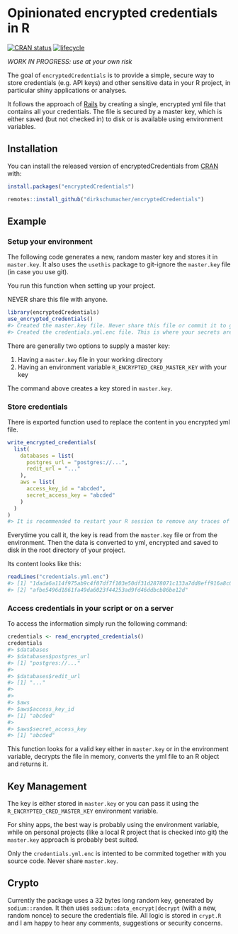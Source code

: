 
# Opinionated encrypted credentials in R

[![CRAN
status](https://www.r-pkg.org/badges/version/encryptedCredentials)](https://cran.r-project.org/package=encryptedCredentials)
[![lifecycle](https://img.shields.io/badge/lifecycle-experimental-orange.svg)](https://www.tidyverse.org/lifecycle/#experimental)

*WORK IN PROGRESS: use at your own risk*

The goal of `encryptedCredentials` is to provide a simple, secure way to
store credentials (e.g. API keys) and other sensitive data in your R
project, in particular shiny applications or analyses.

It follows the approach of
[Rails](https://medium.com/cedarcode/rails-5-2-credentials-9b3324851336)
by creating a single, encrypted yml file that contains all your
credentials. The file is secured by a master key, which is either saved
(but not checked in) to disk or is available using environment
variables.

## Installation

You can install the released version of encryptedCredentials from
[CRAN](https://CRAN.R-project.org) with:

``` r
install.packages("encryptedCredentials")
```

``` r
remotes::install_github("dirkschumacher/encryptedCredentials")
```

## Example

### Setup your environment

The following code generates a new, random master key and stores it in
`master.key`. It also uses the `usethis` package to git-ignore the
`master.key` file (in case you use git).

You run this function when setting up your project.

NEVER share this file with anyone.

``` r
library(encryptedCredentials)
use_encrypted_credentials()
#> Created the master.key file. Never share this file or commit it to git.
#> Created the credentials.yml.enc file. This is where your secrets are stored encryptedly.
```

There are generally two options to supply a master key:

1.  Having a `master.key` file in your working directory
2.  Having an environment variable `R_ENCRYPTED_CRED_MASTER_KEY` with
    your key

The command above creates a key stored in `master.key`.

### Store credentials

There is exported function used to replace the content in you encrypted
yml file.

``` r
write_encrypted_credentials(
  list(
    databases = list(
      postgres_url = "postgres://...",
      redit_url = "..."
    ),
    aws = list(
      access_key_id = "abcded",
      secret_access_key = "abcded"
    )
  )
)
#> It is recommended to restart your R session to remove any traces of data you just wrote to disk.
```

Everytime you call it, the key is read from the `master.key` file or
from the environment. Then the data is converted to yml, encrypted and
saved to disk in the root directory of your project.

Its content looks like this:

``` r
readLines("credentials.yml.enc")
#> [1] "1dada6a114f975ab9c4f07df7f103e50df31d2878071c133a7dd8eff916a8c076f486f2d41e8403c7e9d592bf1f29a1a34f52ac89d2e38877eaea364dff8579d919f63b31c0bcbc8eab0c050f2979042add993933ae2e3e419aacfec52a31270c77511e4266c38d7153a06468a59920dcdcf4d565c0544855566d7e91d3e69347253d6b3cfc1"
#> [2] "afbe5496d1861fa49da6023f44253ad9fd46ddbcb86be12d"
```

### Access credentials in your script or on a server

To access the information simply run the following command:

``` r
credentials <- read_encrypted_credentials()
credentials
#> $databases
#> $databases$postgres_url
#> [1] "postgres://..."
#> 
#> $databases$redit_url
#> [1] "..."
#> 
#> 
#> $aws
#> $aws$access_key_id
#> [1] "abcded"
#> 
#> $aws$secret_access_key
#> [1] "abcded"
```

This function looks for a valid key either in `master.key` or in the
environment variable, decrypts the file in memory, converts the yml file
to an R object and returns it.

## Key Management

The key is either stored in `master.key` or you can pass it using the
`R_ENCRYPTED_CRED_MASTER_KEY` environment variable.

For shiny apps, the best way is probably using the environment variable,
while on personal projects (like a local R project that is checked into
git) the `master.key` approach is probably best suited.

Only the `credentials.yml.enc` is intented to be commited together with
you source code. Never share `master.key`.

## Crypto

Currently the package uses a 32 bytes long random key, generated by
`sodium::random`. It then uses `sodium::data_encrypt|decrypt` (with a
new, random nonce) to secure the credentials file. All logic is stored
in `crypt.R` and I am happy to hear any comments, suggestions or
security concerns.
